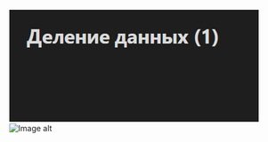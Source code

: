 
![Image alt](https://github.com/DanisSharafiev/MLCourse/blob/main/Images/image.png)
![Image alt](https://github.com/DanisSharafiev/MLCourse/blob/main/Images/123.png)



